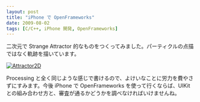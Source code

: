 ```yaml
---
layout: post
title: "iPhone で OpenFrameworks"
date: 2009-08-02
tags: [C/C++, iPhone 開発, OpenFrameworks]
---
```


二次元で Strange Attractor 的なものをつくってみました。パーティクルの点描ではなく軌跡を描いています。

[![Attractor2D](https://farm4.static.flickr.com/3479/3780153165_68805a6ef5.jpg "=269x500")](https://www.flickr.com/photos/branchiopoda/3780153165/ "Attractor2D by shuhei kagawa, on Flickr")

Processing と全く同じような感じで書けるので、よけいなことに労力を費やさずにすみます。今後 iPhone で OpenFrameworks を使って行くならば、UIKit との組み合わせ方と、審査が通るかどうかを調べなければいけませんね。

